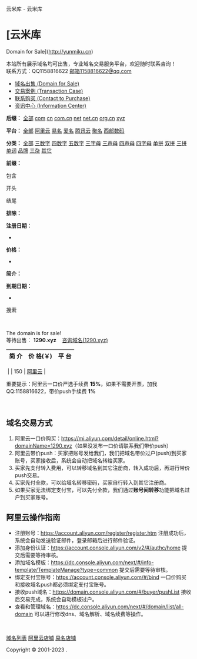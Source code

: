 ﻿﻿﻿





云米库 - 云米库
 


[云米库
===

Domain for Sale](http://yunmiku.cn)

本站所有展示域名均可出售，专业域名交易服务平台，欢迎随时联系咨询！  
联系方式：QQ1158816622 邮箱1158816622@qq.com



* [域名出售 
  (Domain for Sale)](http://yunmiku.cn/home.html)
* [交易案例 
  (Transaction Case)](http://yunmiku.cn/jyal.html)
* [联系购买 
  (Contact to Purchase)](http://yunmiku.cn/yijia.html?y=1290.xyz)
* [资讯中心 
  (Information Center)](http://yunmiku.cn/news.html)
﻿﻿ 

**后缀：** [全部](http://yunmiku.cn/home.html?houzhui=%%&pingtai=%%&fenlei=%%&select=jg&shengjiang=DESC)
[com](http://yunmiku.cn/home.html?houzhui=com&pingtai=%%&fenlei=%%&select=jg&shengjiang=DESC)
[cn](http://yunmiku.cn/home.html?houzhui=cn&pingtai=%%&fenlei=%%&select=jg&shengjiang=DESC)
[com.cn](http://yunmiku.cn/home.html?houzhui=com.cn&pingtai=%%&fenlei=%%&select=jg&shengjiang=DESC)
[net](http://yunmiku.cn/home.html?houzhui=net&pingtai=%%&fenlei=%%&select=jg&shengjiang=DESC)
[net.cn](http://yunmiku.cn/home.html?houzhui=net.cn&pingtai=%%&fenlei=%%&select=jg&shengjiang=DESC)
[org.cn](http://yunmiku.cn/home.html?houzhui=org.cn&pingtai=%%&fenlei=%%&select=jg&shengjiang=DESC)
[xyz](http://yunmiku.cn/home.html?houzhui=xyz&pingtai=%%&fenlei=%%&select=jg&shengjiang=DESC)

**平台：**
[全部](http://yunmiku.cn/home.html?pingtai=%%&houzhui=%%&fenlei=%%&select=jg&shengjiang=DESC)
[阿里云](http://yunmiku.cn/home.html?pingtai=阿里云&houzhui=%%&fenlei=%%&select=jg&shengjiang=DESC)
[易名](http://yunmiku.cn/home.html?pingtai=易名&houzhui=%%&fenlei=%%&select=jg&shengjiang=DESC)
[爱名](http://yunmiku.cn/home.html?pingtai=爱名&houzhui=%%&fenlei=%%&select=jg&shengjiang=DESC)
[腾讯云](http://yunmiku.cn/home.html?pingtai=腾讯云&houzhui=%%&fenlei=%%&select=jg&shengjiang=DESC)
[聚名](http://yunmiku.cn/home.html?pingtai=聚名&houzhui=%%&fenlei=%%&select=jg&shengjiang=DESC)
[西部数码](http://yunmiku.cn/home.html?pingtai=西部数码&houzhui=%%&fenlei=%%&select=jg&shengjiang=DESC)

**分类：**
[全部](http://yunmiku.cn/home.html?fenlei=%%&houzhui=%%&pingtai=%%&select=jg&shengjiang=DESC)
[三数字](http://yunmiku.cn/home.html?fenlei=三数字&houzhui=%%&pingtai=%%&select=jg&shengjiang=DESC)
[四数字](http://yunmiku.cn/home.html?fenlei=四数字&houzhui=%%&pingtai=%%&select=jg&shengjiang=DESC)
[五数字](http://yunmiku.cn/home.html?fenlei=五数字&houzhui=%%&pingtai=%%&select=jg&shengjiang=DESC)
[三字母](http://yunmiku.cn/home.html?fenlei=三字母&houzhui=%%&pingtai=%%&select=jg&shengjiang=DESC)
[三声母](http://yunmiku.cn/home.html?fenlei=三声母&houzhui=%%&pingtai=%%&select=jg&shengjiang=DESC)
[四声母](http://yunmiku.cn/home.html?fenlei=四声母&houzhui=%%&pingtai=%%&select=jg&shengjiang=DESC)
[四字母](http://yunmiku.cn/home.html?fenlei=四字母&houzhui=%%&pingtai=%%&select=jg&shengjiang=DESC)
[单拼](http://yunmiku.cn/home.html?fenlei=单拼&houzhui=%%&pingtai=%%&select=jg&shengjiang=DESC)
[双拼](http://yunmiku.cn/home.html?fenlei=双拼&houzhui=%%&pingtai=%%&select=jg&shengjiang=DESC)
[三拼](http://yunmiku.cn/home.html?fenlei=三拼&houzhui=%%&pingtai=%%&select=jg&shengjiang=DESC)
[单词](http://yunmiku.cn/home.html?fenlei=单词&houzhui=%%&pingtai=%%&select=jg&shengjiang=DESC)
[品牌](http://yunmiku.cn/home.html?fenlei=品牌&houzhui=%%&pingtai=%%&select=jg&shengjiang=DESC)
[三杂](http://yunmiku.cn/home.html?fenlei=三杂&houzhui=%%&pingtai=%%&select=jg&shengjiang=DESC)
[其它](http://yunmiku.cn/home.html?fenlei=其它&houzhui=%%&pingtai=%%&select=jg&shengjiang=DESC)

**前缀：**

包含 

开头 

结尾

**排除：**

**注册日期：**

-

**价格：**

-

**简介：**

**到期日期：**

-

搜索

﻿

The domain is for sale!   
等待出售： **1290.xyz**    [咨询域名(1290.xyz)](http://yunmiku.cn/yijia.html?y=1290.xyz)

| 简 介 | 价 格(￥) | 平 台 |
| --- | --- | --- |
﻿
﻿|  | 150 | [阿里云](https://mi.aliyun.com/domain-detail?domainName=1290.xyz) |

重要提示：阿里云一口价严选手续费 **15%**，如果不需要开票，加我QQ:1158816622，带价push手续费 **1%**

﻿

域名交易方式
------

1. 阿里云一口价购买：<https://mi.aliyun.com/detail/online.html?domainName=1290.xyz>（如果没发布一口价请联系我们带价push）
2. 阿里云带价push：买家把账号发给我们，我们把域名带价过户(push)到买家账号，买家接收后，系统会自动把域名转给买家。
3. 买家先支付转入费用，可以转移域名到其它注册商，转入成功后，再进行带价push交易。
4. 买家先付全款，可以给域名转移密码，买家自行转入到其它注册商。
5. 如果买家无法绑定支付宝，可以先付全款，我们通过**账号间转移**功能把域名过户到买家账号。

阿里云操作指南
-------

- 注册账号：<https://account.aliyun.com/register/register.htm> 注册成功后，系统会自动发送验证邮件，登录邮箱后进行邮件验证。
- 添加身份认证：<https://account.console.aliyun.com/v2/#/authc/home> 提交后需要等待审核。
- 添加域名模板：<https://dc.console.aliyun.com/next/#/info-template/TemplateManage?type=common> 提交后需要等待审核。
- 绑定支付宝账号：<https://account.console.aliyun.com/#/bind> 一口价购买和接收域名push都必须绑定支付宝账号。
- 接收push域名：<https://domain.console.aliyun.com/#/buyer/pushList> 接收后交易完成，系统会自动模板过户。
- 查看和管理域名：<https://dc.console.aliyun.com/next/#/domain/list/all-domain> 可以进行修改dns、域名解析、域名续费等操作。

﻿﻿
﻿

[域名列表](/)
[阿里云店铺](https://mi.aliyun.com/shop/)
[易名店铺](https://shop.ename.com/)

Copyright © 2001-2023 .